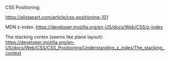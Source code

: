 CSS Positioning:

https://alistapart.com/article/css-positioning-101

MDN
z-index:
https://developer.mozilla.org/en-US/docs/Web/CSS/z-index

The stacking contex (seems like plane layout):
https://developer.mozilla.org/en-US/docs/Web/CSS/CSS_Positioning/Understanding_z_index/The_stacking_context
